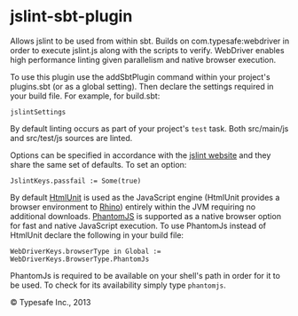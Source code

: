 jslint-sbt-plugin
=================

Allows jslint to be used from within sbt. Builds on com.typesafe:webdriver in order to execute jslint.js
along with the scripts to verify. WebDriver enables high performance linting given parallelism and native
browser execution.

To use this plugin use the addSbtPlugin command within your project's plugins.sbt (or as a global setting). Then
declare the settings required in your build file. For example, for build.sbt:

    jslintSettings

By default linting occurs as part of your project's `test` task. Both src/main/js and src/test/js sources are linted.

Options can be specified in accordance with the
[jslint website](http://jslint.org) and they share the same set of defaults. To set an option:

    JslintKeys.passfail := Some(true)

By default [HtmlUnit](http://htmlunit.sourceforge.net/) is used as the JavaScript engine (HtmlUnit provides a browser
environment to [Rhino](https://developer.mozilla.org/en/docs/Rhino)) entirely within the JVM requiring no
additional downloads.
[PhantomJS](http://phantomjs.org/) is supported as a native browser option for fast and native JavaScript execution.
To use PhantomJs instead of HtmlUnit declare the following in your build file:

    WebDriverKeys.browserType in Global := WebDriverKeys.BrowserType.PhantomJs

PhantomJs is required to be available on your shell's path in order for it to be used. To check for its availability
simply type `phantomjs`.

&copy; Typesafe Inc., 2013